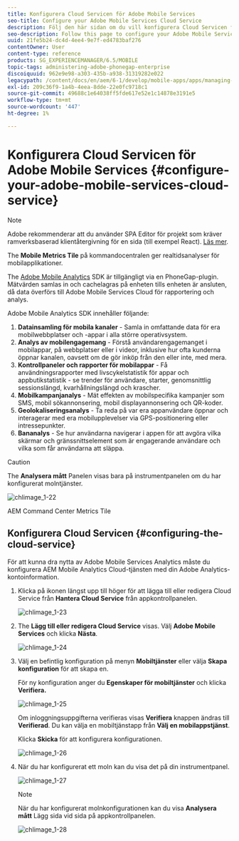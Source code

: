 ```yaml
---
title: Konfigurera Cloud Servicen för Adobe Mobile Services
seo-title: Configure your Adobe Mobile Services Cloud Service
description: Följ den här sidan om du vill konfigurera Cloud Servicen för Adobe Mobile Services.
seo-description: Follow this page to configure your Adobe Mobile Services Cloud Service.
uuid: 21fe5b24-dc4d-4ee4-9e7f-ed4783baf276
contentOwner: User
content-type: reference
products: SG_EXPERIENCEMANAGER/6.5/MOBILE
topic-tags: administering-adobe-phonegap-enterprise
discoiquuid: 962e9e98-a303-435b-a938-31319282e022
legacypath: /content/docs/en/aem/6-1/develop/mobile-apps/apps/managing-aem-mobile-apps/configure-your-adobe-phonegap-build-cloud-service1
exl-id: 209c36f9-1a4b-4eea-8dde-22e0fc9718c1
source-git-commit: 49688c1e64038ff5fde617e52e1c14878e3191e5
workflow-type: tm+mt
source-wordcount: '447'
ht-degree: 1%

---
```


# Konfigurera Cloud Servicen för Adobe Mobile Services {#configure-your-adobe-mobile-services-cloud-service}

>[!NOTE]
>
>Adobe rekommenderar att du använder SPA Editor för projekt som kräver ramverksbaserad klientåtergivning för en sida (till exempel React). [Läs mer](/help/sites-developing/spa-overview.md).

The **Mobile Metrics Tile** på kommandocentralen ger realtidsanalyser för mobilapplikationer.

The [Adobe Mobile Analytics](https://www.adobe.com/ca/solutions/digital-analytics/mobile-web-apps-analytics.html) SDK är tillgängligt via en PhoneGap-plugin. Mätvärden samlas in och cachelagras på enheten tills enheten är ansluten, då data överförs till Adobe Mobile Services Cloud för rapportering och analys.

Adobe Mobile Analytics SDK innehåller följande:

1. **Datainsamling för mobila kanaler** - Samla in omfattande data för era mobilwebbplatser och -appar i alla större operativsystem.
1. **Analys av mobilengagemang** - Förstå användarengagemanget i mobilappar, på webbplatser eller i videor, inklusive hur ofta kunderna öppnar kanalen, oavsett om de gör inköp från den eller inte, med mera.
1. **Kontrollpaneler och rapporter för mobilappar** - Få användningsrapporter med livscykelstatistik för appar och appbutikstatistik - se trender för användare, starter, genomsnittlig sessionslängd, kvarhållningslängd och krascher.
1. **Mobilkampanjanalys** - Mät effekten av mobilspecifika kampanjer som SMS, mobil sökannonsering, mobil displayannonsering och QR-koder.
1. **Geolokaliseringsanalys** - Ta reda på var era appanvändare öppnar och interagerar med era mobilupplevelser via GPS-positionering eller intressepunkter.
1. **Bananalys** - Se hur användarna navigerar i appen för att avgöra vilka skärmar och gränssnittselement som är engagerande användare och vilka som får användarna att släppa.

>[!CAUTION]
>
>The **Analysera mått** Panelen visas bara på instrumentpanelen om du har konfigurerat molntjänster.

![chlimage_1-22](assets/chlimage_1-22.png)

AEM Command Center Metrics Tile

## Konfigurera Cloud Servicen {#configuring-the-cloud-service}

För att kunna dra nytta av Adobe Mobile Services Analytics måste du konfigurera AEM Mobile Analytics Cloud-tjänsten med din Adobe Analytics-kontoinformation.

1. Klicka på ikonen längst upp till höger för att lägga till eller redigera Cloud Service från **Hantera Cloud Service** från appkontrollpanelen.

   ![chlimage_1-23](assets/chlimage_1-23.png)

1. The **Lägg till eller redigera Cloud Service** visas. Välj **Adobe Mobile Services** och klicka **Nästa**.

   ![chlimage_1-24](assets/chlimage_1-24.png)

1. Välj en befintlig konfiguration på menyn **Mobiltjänster** eller välja **Skapa konfiguration** för att skapa en.

   För ny konfiguration anger du **Egenskaper för mobiltjänster** och klicka **Verifiera.**

   ![chlimage_1-25](assets/chlimage_1-25.png)

   Om inloggningsuppgifterna verifieras visas **Verifiera** knappen ändras till **Verifierad**. Du kan välja en mobiltjänstapp från **Välj en mobilappstjänst**.

   Klicka **Skicka** för att konfigurera konfigurationen.

   ![chlimage_1-26](assets/chlimage_1-26.png)

1. När du har konfigurerat ett moln kan du visa det på din instrumentpanel.

   ![chlimage_1-27](assets/chlimage_1-27.png)

   >[!NOTE]
   >
   >När du har konfigurerat molnkonfigurationen kan du visa **Analysera mått** Lägg sida vid sida på appkontrollpanelen.

   ![chlimage_1-28](assets/chlimage_1-28.png)
